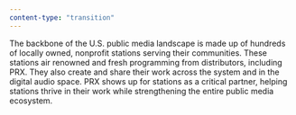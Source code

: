 ```yaml
---
content-type: "transition"
---
```


The backbone of the U.S. public media landscape is made up of hundreds of locally owned, nonprofit stations serving their communities. These stations air renowned and fresh programming from distributors, including PRX. They also create and share their work across the system and in the digital audio space. PRX shows up for stations as a critical partner, helping stations thrive in their work while strengthening the entire public media ecosystem.
